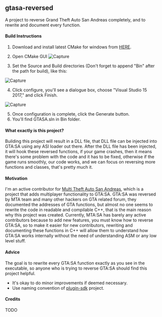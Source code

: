 ## gtasa-reversed
A project to reverse Grand Theft Auto San Andreas completely, and to rewrite and document every function. 

#### Build Instructions
1) Download and install latest CMake for windows from [HERE](https://cmake.org/download/).

2) Open CMake GUI ![Capture](/uploads/9409c1da6c25fbe4423f750d45f29000/Capture.PNG)

3) Set the Source and Build directories (Don't forget to append "Bin" after the path for build), like this: 

![Capture](/uploads/a4c08a7094c1d8fe6727e24aad6c0203/Capture.PNG)

4) Click configure, you'll see a dialogue box, choose "Visual Studio 15 2017," and click Finish.

![Capture](/uploads/3b70ee507958c3703e87c1ad8d09deb2/Capture.PNG) 

5) Once configuration is complete, click the Generate button.  
6) You'll find GTASA.sln in Bin folder.


#### What exactly is this project? 
Building this project will result in a DLL file, that DLL file can be injected into GTA:SA using any ASI loader out there. After the DLL file has been injected, it will hook these reversed functions, if your game crashes, then it means there's some problem with the code and it has to be fixed, otherwise if the game runs smoothly, our code works, and we can focus on reversing more functions and classes, that's pretty much it. 

#### Motivation
I'm an active contributor for [Multi Theft Auto San Andreas](https://ww.mtasa.com), which is a project that adds multiplayer functionality to GTA:SA. GTA:SA was reversed by MTA team and many other hackers on GTA related forum, they documented the addresses of GTA functions, but almost no one seems to rewrite the code in readable and compilable C++, that is the main reason why this project was created. Currently, MTA:SA has barely any active contributors because to add new features, you must know how to reverse GTA:SA, so to make it easier for new contributors, rewriting and documenting these functions in C++ will allow them to understand how GTA:SA works internally without the need of understanding ASM or any low level stuff.

#### Advice
The goal is to rewrite every GTA:SA function exactly as you see in the executable, so anyone who is trying to reverse GTA:SA should find this project helpful. 

- It's okay to do minor improvements if deemed necessary.
- Use naming convention of [plugin-sdk](https://github.com/DK22Pac/plugin-sdk) project.

#### Credits
TODO